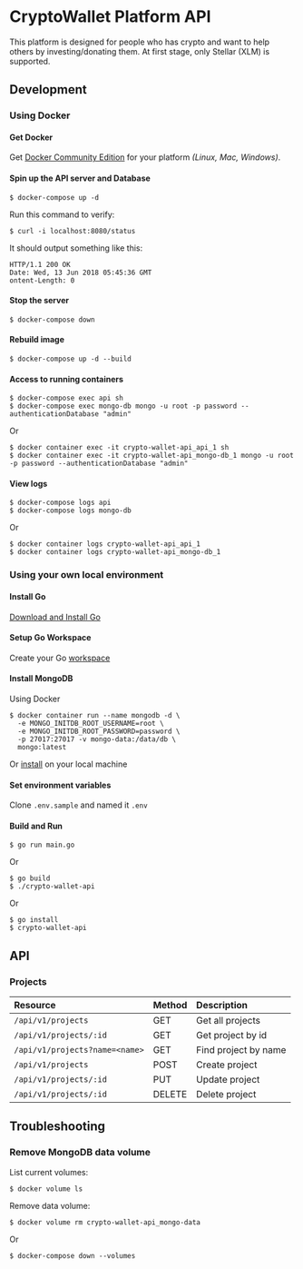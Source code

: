 # CryptoWallet Platform API

This platform is designed for people who has crypto and want to help others by investing/donating them.
At first stage, only Stellar (XLM) is supported.

## Development

### Using Docker

#### Get Docker

Get [Docker Community Edition](https://www.docker.com/community-edition) for your platform *(Linux, Mac, Windows)*.

#### Spin up the API server and Database

```
$ docker-compose up -d
```

Run this command to verify:

```
$ curl -i localhost:8080/status
```

It should output something like this:

```
HTTP/1.1 200 OK
Date: Wed, 13 Jun 2018 05:45:36 GMT
ontent-Length: 0
```

#### Stop the server

```
$ docker-compose down
```

#### Rebuild image

```
$ docker-compose up -d --build
```

#### Access to running containers

```
$ docker-compose exec api sh
$ docker-compose exec mongo-db mongo -u root -p password --authenticationDatabase "admin"
```

Or

```
$ docker container exec -it crypto-wallet-api_api_1 sh
$ docker container exec -it crypto-wallet-api_mongo-db_1 mongo -u root -p password --authenticationDatabase "admin"
```

#### View logs

```
$ docker-compose logs api
$ docker-compose logs mongo-db
```

Or

```
$ docker container logs crypto-wallet-api_api_1
$ docker container logs crypto-wallet-api_mongo-db_1
```

### Using your own local environment

#### Install Go

[Download and Install Go](https://golang.org/doc/install)

#### Setup Go Workspace

Create your Go [workspace](https://golang.org/doc/code.html#Workspaces)

#### Install MongoDB

Using Docker

```
$ docker container run --name mongodb -d \
  -e MONGO_INITDB_ROOT_USERNAME=root \
  -e MONGO_INITDB_ROOT_PASSWORD=password \
  -p 27017:27017 -v mongo-data:/data/db \
  mongo:latest
```

Or [install](https://docs.mongodb.com/manual/installation/) on your local machine

#### Set environment variables

Clone `.env.sample` and named it `.env`

#### Build and Run

```
$ go run main.go
```

Or

```
$ go build
$ ./crypto-wallet-api
```

Or

```
$ go install
$ crypto-wallet-api
```

## API

### Projects

| Resource                      | Method | Description                       |
|:------------------------------|:-------|:----------------------------------|
| `/api/v1/projects`            | GET    | Get all projects                  |
| `/api/v1/projects/:id`        | GET    | Get project by id                 |
| `/api/v1/projects?name=<name>`| GET    | Find project by name              |
| `/api/v1/projects`            | POST   | Create project                    |
| `/api/v1/projects/:id`        | PUT    | Update project                    |
| `/api/v1/projects/:id`        | DELETE | Delete project                    |

## Troubleshooting

### Remove MongoDB data volume

List current volumes:

```
$ docker volume ls
```

Remove data volume:

```
$ docker volume rm crypto-wallet-api_mongo-data
```

Or

```
$ docker-compose down --volumes
```
